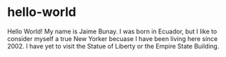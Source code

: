 # hello-world
Hello World! My name is Jaime Bunay. I was born in Ecuador, but I like to consider myself a true New Yorker becuase I have been living here since 2002. I have yet to visit the Statue of Liberty or the Empire State Building. 
